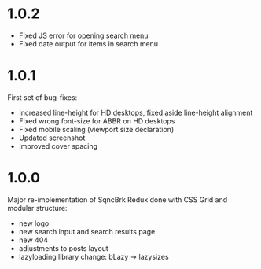 # 1.0.2
* Fixed JS error for opening search menu
* Fixed date output for items in search menu

# 1.0.1
First set of bug-fixes:
* Increased line-height for HD desktops, fixed aside line-height alignment
* Fixed wrong font-size for ABBR on HD desktops
* Fixed mobile scaling (viewport size declaration)
* Updated screenshot
* Improved cover spacing

# 1.0.0
Major re-implementation of SqncBrk Redux done with CSS Grid and modular structure:
* new logo
* new search input and search results page
* new 404
* adjustments to posts layout
* lazyloading library change: bLazy → lazysizes
